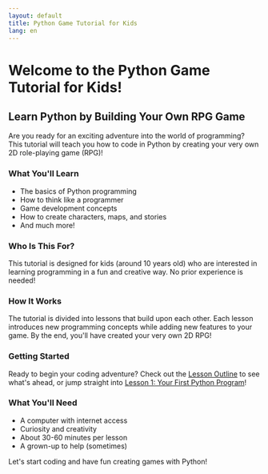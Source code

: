 ```yaml
---
layout: default
title: Python Game Tutorial for Kids
lang: en
---
```


# Welcome to the Python Game Tutorial for Kids!

## Learn Python by Building Your Own RPG Game

Are you ready for an exciting adventure into the world of programming? This tutorial will teach you how to code in Python by creating your very own 2D role-playing game (RPG)!

### What You'll Learn

- The basics of Python programming
- How to think like a programmer
- Game development concepts
- How to create characters, maps, and stories
- And much more!

### Who Is This For?

This tutorial is designed for kids (around 10 years old) who are interested in learning programming in a fun and creative way. No prior experience is needed!

### How It Works

The tutorial is divided into lessons that build upon each other. Each lesson introduces new programming concepts while adding new features to your game. By the end, you'll have created your very own 2D RPG!

### Getting Started

Ready to begin your coding adventure? Check out the [Lesson Outline](/PixelWizards/lessons/outline/) to see what's ahead, or jump straight into [Lesson 1: Your First Python Program](/PixelWizards/lessons/lesson1/)!

### What You'll Need

- A computer with internet access
- Curiosity and creativity
- About 30-60 minutes per lesson
- A grown-up to help (sometimes)

Let's start coding and have fun creating games with Python!
